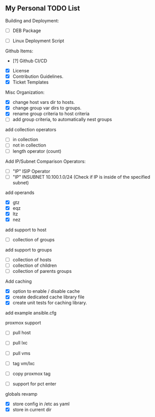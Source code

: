 ## My Personal TODO List

Building and Deployment:
- [ ] DEB Package
- [ ] Linux Deployment Script


Github Items:
- [?] Github CI/CD
- [X] License 
- [X] Contribution Guidelines.
- [X] Ticket Templates

Misc Organization:
- [X] change host vars dir to hosts.
- [X] change group var dirs to groups.
- [X] rename group criteria to host criteria 
- [ ] add group criteria, to automatically nest groups

add collection operators 
- [ ] in collection 
- [ ] not in collection 
- [ ] length operator (count)

Add IP/Subnet Comparison Operators:
- [ ] "IP" ISIP Operator
- [ ] "IP" INSUBNET 10.100.1.0/24 (Check if IP is inside of the specified subnet)

add operands
- [X] gtz
- [X] eqz
- [X] ltz
- [X] nez

add support to host
- [ ] collection of groups

add support to groups 
- [ ] collection of hosts
- [ ] collection of children 
- [ ] collection of parents groups

Add caching
- [X] option to enable / disable cache
- [X] create dedicated cache library file
- [X] create unit tests for caching library.

add example ansible.cfg

proxmox support
- [ ] pull host
- [ ] pull lxc 
- [ ] pull vms
- [ ] tag vm/lxc
- [ ] copy proxmox tag
- [ ] support for pct enter


globals revamp
- [X] store config in /etc as yaml
- [X] store in current dir